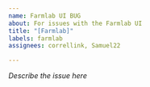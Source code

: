 ```yaml
---
name: Farmlab UI BUG
about: For issues with the Farmlab UI
title: "[Farmlab]"
labels: farmlab
assignees: correllink, Samuel22

---
```


*Describe the issue here*
